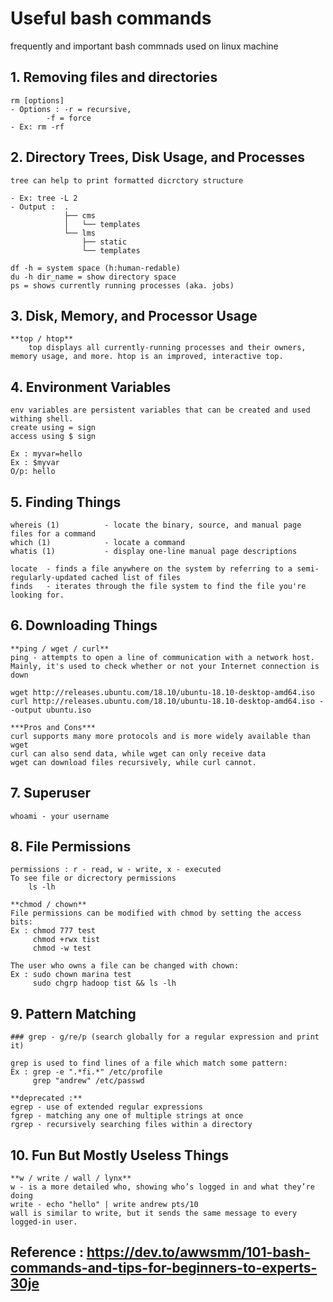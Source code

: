 # Useful bash commands
frequently and important bash commnads used on linux machine

## 1. Removing files and directories
	rm [options]
	- Options : -r = recursive,
		    -f = force
	- Ex: rm -rf

## 2. Directory Trees, Disk Usage, and Processes
	tree can help to print formatted dicrctory structure

	- Ex: tree -L 2
	- Output :  .
                ├── cms
                │   └── templates
                └── lms
                    ├── static
                    └── templates

    df -h = system space (h:human-redable)
    du -h dir_name = show directory space
    ps = shows currently running processes (aka. jobs)

## 3. Disk, Memory, and Processor Usage
    **top / htop**
        top displays all currently-running processes and their owners, memory usage, and more. htop is an improved, interactive top. 

## 4. Environment Variables
    env variables are persistent variables that can be created and used withing shell.
    create using = sign
    access using $ sign

    Ex : myvar=hello
    Ex : $myvar
    O/p: hello

## 5. Finding Things
    whereis (1)          - locate the binary, source, and manual page files for a command
    which (1)            - locate a command
    whatis (1)           - display one-line manual page descriptions

    locate  - finds a file anywhere on the system by referring to a semi-regularly-updated cached list of files
    finds   - iterates through the file system to find the file you're looking for.  

## 6. Downloading Things
    **ping / wget / curl**
    ping - attempts to open a line of communication with a network host. Mainly, it's used to check whether or not your Internet connection is down

    wget http://releases.ubuntu.com/18.10/ubuntu-18.10-desktop-amd64.iso
    curl http://releases.ubuntu.com/18.10/ubuntu-18.10-desktop-amd64.iso --output ubuntu.iso

    ***Pros and Cons***
    curl supports many more protocols and is more widely available than wget
    curl can also send data, while wget can only receive data
    wget can download files recursively, while curl cannot.

## 7. Superuser
    whoami - your username

## 8. File Permissions
    permissions : r - read, w - write, x - executed
    To see file or dicrectory permissions 
        ls -lh

    **chmod / chown**
    File permissions can be modified with chmod by setting the access bits:
    Ex : chmod 777 test
         chmod +rwx tist
         chmod -w test

    The user who owns a file can be changed with chown:
    Ex : sudo chown marina test
         sudo chgrp hadoop tist && ls -lh

## 9. Pattern Matching
    ### grep - g/re/p (search globally for a regular expression and print it)

    grep is used to find lines of a file which match some pattern:
    Ex : grep -e ".*fi.*" /etc/profile
         grep "andrew" /etc/passwd
    
    **deprecated :**
    egrep - use of extended regular expressions
    fgrep - matching any one of multiple strings at once
    rgrep - recursively searching files within a directory

## 10. Fun But Mostly Useless Things
    **w / write / wall / lynx**
    w - is a more detailed who, showing who’s logged in and what they’re doing
    write - echo "hello" | write andrew pts/10
    wall is similar to write, but it sends the same message to every logged-in user.


## Reference : https://dev.to/awwsmm/101-bash-commands-and-tips-for-beginners-to-experts-30je
